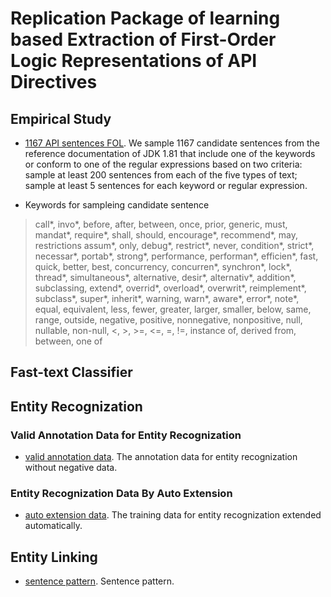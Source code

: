 # Replication Package of learning based Extraction of First-Order Logic Representations of API Directives

## Empirical Study

- [1167 API sentences FOL](https://github.com/APIDirective/APIDirective.github.io/blob/master/empirical_research/empirical_research_FOL.xlsx). We sample 1167 candidate sentences from the reference documentation of JDK 1.81 that include one of the keywords or conform to one of the regular expressions based on two criteria: sample at least 200 sentences from each of the five types of text; sample at least 5 sentences for each keyword or regular expression. 

- Keywords for sampleing candidate sentence
> call*, invo*, before, after, between, once, prior, generic, must, mandat*, require*, shall, should, encourage*, recommend*, may, restrictions assum*, only, debug*, restrict*, never, condition*, strict*, necessar*, portab*, strong*, performance, performan*, efficien*, fast, quick, better, best, concurrency, concurren*, synchron*, lock*, thread*, simultaneous*, alternative, desir*, alternativ*, addition*, subclassing, extend*, overrid*, overload*, overwrit*, reimplement*, subclass*, super*, inherit*, warning, warn*, aware*, error*, note*, equal, equivalent, less, fewer, greater, larger, smaller, below, same, range, outside, negative, positive, nonnegative, nonpositive, null, nullable, non-null, <, >, >=, <=, =, !=, instance of, derived from, between, one of

## Fast-text Classifier 

## Entity Recognization

### Valid Annotation Data for Entity Recognization 
- [valid annotation data](https://github.com/APIDirective/APIDirective.github.io/blob/master/entity_recognization/valid.json). The annotation data for entity recognization without negative data. 

### Entity Recognization Data By Auto Extension
- [auto extension data](https://github.com/APIDirective/APIDirective.github.io/blob/master/entity_recognization/train_data.json). The training data for entity recognization extended automatically. 

## Entity Linking
- [sentence pattern](https://github.com/APIDirective/APIDirective.github.io/blob/master/entity_linking/sentence_pattern.xlsx). Sentence pattern. 
